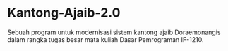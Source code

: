 # Kantong-Ajaib-2.0
Sebuah program untuk modernisasi sistem kantong ajaib Doraemonangis dalam rangka tugas besar mata kuliah Dasar Pemrograman IF-1210.
